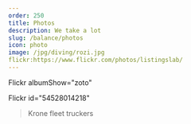 ```yaml
---
order: 250
title: Photos
description: We take a lot
slug: /balance/photos
icon: photo
image: /jpg/diving/rozi.jpg
flickr:https://www.flickr.com/photos/listingslab/
---
```


Flickr albumShow="zoto"


Flickr id="54528014218"

> Krone fleet truckers

